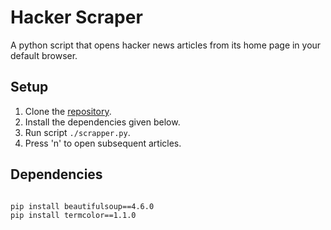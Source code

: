 # Hacker Scraper

A python script that opens hacker news articles from its home page in your default browser.

## Setup

1. Clone the [repository][repository link].
2. Install the dependencies given below.
3. Run script `./scrapper.py`.
4. Press 'n' to open subsequent articles.

## Dependencies

```

pip install beautifulsoup==4.6.0
pip install termcolor==1.1.0

```

[repository link]: https://www.github.com/c0dzilla/hackerScraper